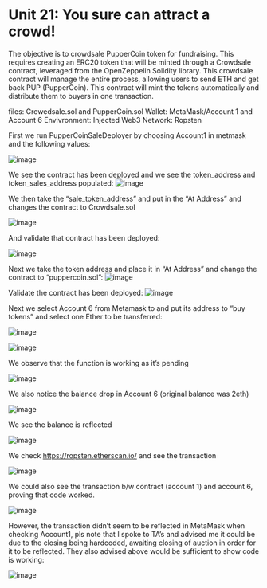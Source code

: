 # Unit 21: You sure can attract a crowd! 

The objective is to crowdsale PupperCoin token for fundraising. This requires creating an ERC20 token that will be minted through a Crowdsale contract, leveraged from the OpenZeppelin Solidity library.  This crowdsale contract will manage the entire process, allowing users to send ETH and get back PUP (PupperCoin). This contract will mint the tokens automatically and distribute them to buyers in one transaction.

files: Crowedsale.sol and PupperCoin.sol
Wallet: MetaMask/Account 1 and Account 6
Envivronment: Injected Web3
Network: Ropsten

First we run PupperCoinSaleDeployer by choosing Account1 in metmask and the following values:


![image](images/Picture1.png)


We see the contract has been deployed and we see the token_address and token_sales_address populated:
![image](images/Picture2.png)

We then take the “sale_token_address” and put in the “At Address” and changes the contract to Crowdsale.sol

![image](images/Picture3.png)

And validate that contract has been deployed:

![image](images/Picture4.png)

Next we take the token address and place it in “At Address” and change the contract to “puppercoin.sol”:
![image](images/Picture5.png)

Validate the contract has been deployed:
![image](images/Picture6.png)

Next we select Account 6 from Metamask to and put its address to “buy tokens”  and select one Ether to be transferred:

![image](images/Picture7.png)


![image](images/Picture8.png)


We observe that the function is working as it’s pending 

![image](images/Picture9.png)

We also notice the balance drop in Account 6 (original balance was 2eth)

![image](images/Picture10.png)

We see the balance is reflected 

![image](images/Picture11.png)

We check https://ropsten.etherscan.io/ and see the transaction 

![image](images/Picture12.png)

We could also see the transaction b/w contract (account 1) and account 6, proving that code worked.

![image](images/Picture13.png)

However, the transaction didn’t seem to be reflected in MetaMask when checking Account1, pls note that I spoke to TA’s and advised me it could be due to the closing being hardcoded, awaiting closing of auction in order for it to be reflected. They also advised above would be sufficient to show code is working:


![image](images/Picture14.png)
